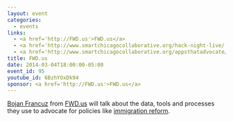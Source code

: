 ```yaml
---
layout: event
categories: 
  - events
links:
  - <a href='http://FWD.us'>FWD.us</a>
  - <a href='http://www.smartchicagocollaborative.org/hack-night-live/'>Hack Night Live&#58; FWD.us</a>
  - <a href='http://www.smartchicagocollaborative.org/appsthatadvocate/'>OpenGov Hack Night&#58; Apps that Advocate</a>
title: FWD.us
date: 2014-03-04T18:00:00-05:00
event_id: 95
youtube_id: 6BzhYOxDk94
sponsor: <a href='http://FWD.us'>FWD.us</a>
---
```


<p><a href='https://twitter.com/francuzb'>Bojan Francuz</a> from <a href=''http://FWD.us>FWD.us</a> will talk about the data, tools and processes they use to advocate for policies like <a href='http://en.wikipedia.org/wiki/Immigration_reform'>immigration reform</a>.</p>
